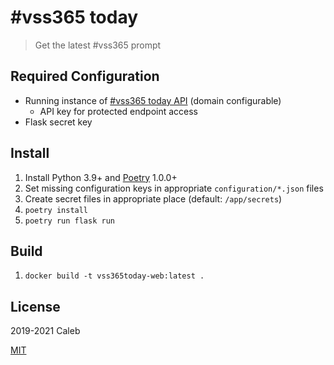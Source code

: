 # #vss365 today

> Get the latest #vss365 prompt

## Required Configuration

- Running instance of [#vss365 today API](https://github.com/le717/vss365today-api/) (domain configurable)
  - API key for protected endpoint access
- Flask secret key

## Install

1. Install Python 3.9+ and [Poetry](https://python-poetry.org/) 1.0.0+
1. Set missing configuration keys in appropriate `configuration/*.json` files
1. Create secret files in appropriate place (default: `/app/secrets`)
1. `poetry install`
1. `poetry run flask run`

## Build

1. `docker build -t vss365today-web:latest .`

## License

2019-2021 Caleb

[MIT](LICENSE)

